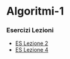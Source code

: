 # Algoritmi-1

### Esercizi Lezioni
- [ES Lezione 2](/../../issues/1)
- [ES Lezione 4](/../../issues/2)
